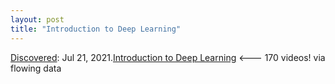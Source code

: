 ```yaml
---
layout: post
title: "Introduction to Deep Learning"
---
```

[Discovered](http://rolandtanglao.com/2020/07/29/p1-blogthis-checkvist-list-links-to-blog/): Jul 21, 2021.[Introduction to Deep Learning](https://flowingdata.com/2021/07/21/introduction-to-deep-learning/) <--- 170 videos! via flowing data
